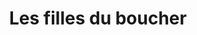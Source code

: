 ---
title: "Les filles du boucher"
url: /saint-martin-de-crau/les-filles-du-boucher/
shop: Metzgerei
---
